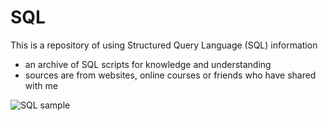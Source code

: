 # SQL

This is a repository of using Structured Query Language (SQL) information

- an archive of SQL scripts for knowledge and understanding
- sources are from websites, online courses or friends who have shared with me

![SQL sample](https://user-images.githubusercontent.com/89778617/132563968-5740b410-5d60-48aa-86ef-639e1b86a1ba.png)
